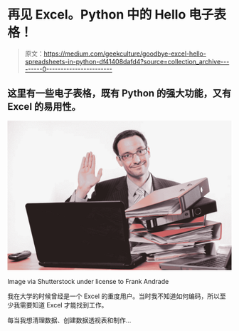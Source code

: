 # 再见 Excel。Python 中的 Hello 电子表格！

> 原文：<https://medium.com/geekculture/goodbye-excel-hello-spreadsheets-in-python-df41408dafd4?source=collection_archive---------0----------------------->

## 这里有一些电子表格，既有 Python 的强大功能，又有 Excel 的易用性。

![](img/c3e58cb5824c4e699faca17d46f0e7bd.png)

Image via Shutterstock under license to Frank Andrade

我在大学的时候曾经是一个 Excel 的重度用户。当时我不知道如何编码，所以至少我需要知道 Excel 才能找到工作。

每当我想清理数据、创建数据透视表和制作…
